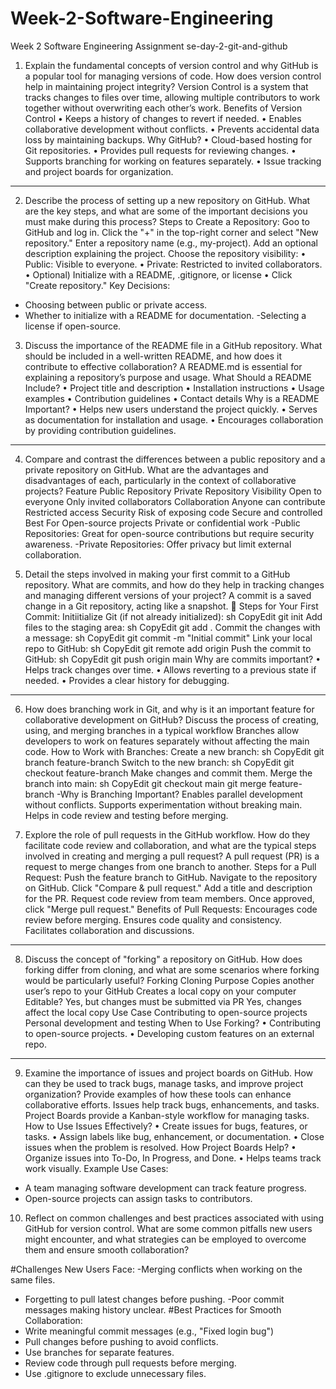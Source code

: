 # Week-2-Software-Engineering
Week 2 Software Engineering Assignment
 se-day-2-git-and-github


1. Explain the fundamental concepts of version control and why GitHub is a popular tool for managing versions of code. How does version control help in maintaining project integrity?
Version Control is a system that tracks changes to files over time, allowing multiple contributors to work together without overwriting each other’s work.
 Benefits of Version Control
•	Keeps a history of changes to revert if needed.
•	Enables collaborative development without conflicts.
•	Prevents accidental data loss by maintaining backups.
Why GitHub?
•	Cloud-based hosting for Git repositories.
•	Provides pull requests for reviewing changes.
•	Supports branching for working on features separately.
•	Issue tracking and project boards for organization.
________________________________________
2. Describe the process of setting up a new repository on GitHub. What are the key steps, and what are some of the important decisions you must make during this process?
Steps to Create a Repository:
Goo to GitHub and log in.
Click the "+" in the top-right corner and select "New repository."
Enter a repository name (e.g., my-project).
Add an optional description explaining the project.
Choose the repository visibility:
•	 Public: Visible to everyone.
•	Private: Restricted to invited collaborators.
•	Optional) Initialize with a README, .gitignore, or license
•	Click "Create repository."
Key Decisions:
- Choosing between public or private access.
- Whether to initialize with a README for documentation.
-Selecting a license if open-source.


3. Discuss the importance of the README file in a GitHub repository. What should be included in a well-written README, and how does it contribute to effective collaboration?
A README.md is essential for explaining a repository’s purpose and usage.
 What Should a README Include?
•	 Project title and description
•	 Installation instructions
•	 Usage examples
•	Contribution guidelines
•	Contact details
Why is a README Important?
•	Helps new users understand the project quickly.
•	Serves as documentation for installation and usage.
•	Encourages collaboration by providing contribution guidelines.
________________________________________
4. Compare and contrast the differences between a public repository and a private repository on GitHub. What are the advantages and disadvantages of each, particularly in the context of collaborative projects?
Feature	Public Repository	Private Repository
Visibility	Open to everyone	Only invited collaborators
Collaboration	Anyone can contribute	Restricted access
Security	Risk of exposing code	Secure and controlled
Best For	Open-source projects	Private or confidential work
-Public Repositories: Great for open-source contributions but require security awareness.
-Private Repositories: Offer privacy but limit external collaboration.

5. Detail the steps involved in making your first commit to a GitHub repository. What are commits, and how do they help in tracking changes and managing different versions of your project?
A commit is a saved change in a Git repository, acting like a snapshot.
🔹 Steps for Your First Commit:
Initiitialize Git (if not already initialized):
sh
CopyEdit
git init
Add files to the staging area:
sh
CopyEdit
git add .
 Commit the changes with a message:
sh
CopyEdit
git commit -m "Initial commit"
Link your local repo to GitHub:
sh
CopyEdit
git remote add origin <repository-url>
Push the commit to GitHub:
sh
CopyEdit
git push origin main
 Why are commits important?
•	Helps track changes over time.
•	Allows reverting to a previous state if needed.
•	Provides a clear history for debugging.
________________________________________
6. How does branching work in Git, and why is it an important feature for collaborative development on GitHub? Discuss the process of creating, using, and merging branches in a typical workflow
Branches allow developers to work on features separately without affecting the main code.
 How to Work with Branches:
Create a new branch:
sh
CopyEdit
git branch feature-branch
Switch to the new branch:
sh
CopyEdit
git checkout feature-branch
Make changes and commit them.
Merge the branch into main:
sh
CopyEdit
git checkout main
git merge feature-branch
-Why is Branching Important?
  Enables parallel development without conflicts.
  Supports experimentation without breaking main.
  Helps in code review and testing before merging.

7. Explore the role of pull requests in the GitHub workflow. How do they facilitate code review and collaboration, and what are the typical steps involved in creating and merging a pull request?
A pull request (PR) is a request to merge changes from one branch to another.
 Steps for a Pull Request:
 Push the feature branch to GitHub.
 Navigate to the repository on GitHub.
 Click "Compare & pull request."
 Add a title and description for the PR.
 Request code review from team members.
 Once approved, click "Merge pull request."
  Benefits of Pull Requests:
 Encourages code review before merging.
 Ensures code quality and consistency.
 Facilitates collaboration and discussions.
________________________________________
8. Discuss the concept of "forking" a repository on GitHub. How does forking differ from cloning, and what are some scenarios where forking would be particularly useful?
	Forking	      Cloning
Purpose	Copies another user’s repo to your GitHub	     Creates a local copy on your computer
Editable?	Yes, but changes must be submitted via PR	     Yes, changes affect the local copy
Use Case	Contributing to open-source projects	      Personal development and testing
 When to Use Forking?
•	Contributing to open-source projects.
•	Developing custom features on an external repo.
________________________________________
9. Examine the importance of issues and project boards on GitHub. How can they be used to track bugs, manage tasks, and improve project organization? Provide examples of how these tools can enhance collaborative efforts.
Issues help track bugs, enhancements, and tasks.
Project Boards provide a Kanban-style workflow for managing tasks.
 How to Use Issues Effectively?
•	Create issues for bugs, features, or tasks.
•	Assign labels like bug, enhancement, or documentation.
•	Close issues when the problem is resolved.
How Project Boards Help?
•	Organize issues into To-Do, In Progress, and Done.
•	Helps teams track work visually.
 Example Use Cases:
- A team managing software development can track feature progress.
- Open-source projects can assign tasks to contributors.




10. Reflect on common challenges and best practices associated with using GitHub for version control. What are some common pitfalls new users might encounter, and what strategies can be employed to overcome them and ensure smooth collaboration?

#Challenges New Users Face:
 -Merging conflicts when working on the same files.
 - Forgetting to pull latest changes before pushing.
 -Poor commit messages making history unclear.
 #Best Practices for Smooth Collaboration:
- Write meaningful commit messages (e.g., "Fixed login bug")
- Pull changes before pushing to avoid conflicts.
- Use branches for separate features.
- Review code through pull requests before merging.
- Use .gitignore to exclude unnecessary files.


